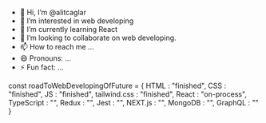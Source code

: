 - 👋 Hi, I’m @alitcaglar
- 👀 I’m interested in web developing
- 🌱 I’m currently learning React
- 💞️ I’m looking to collaborate on web developing.
- 📫 How to reach me ...
- 😄 Pronouns: ...
- ⚡ Fun fact: ...

const roadToWebDevelopingOfFuture = {
HTML : "finished",
CSS : "finished",
JS : "finished",
tailwind.css : "finished",
React : "on-process",
TypeScript : "",
Redux : "",
Jest : "",
NEXT.js : "",
MongoDB : "",
GraphQL : ""
}

